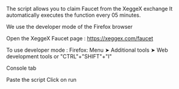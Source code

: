The script allows you to claim Faucet from the XeggeX exchange
It automatically executes the function every 05 minutes.

We use the developer mode of the Firefox browser

Open the XeggeX Faucet page : https://xeggex.com/faucet

To use developer mode : 
Firefox: Menu ➤ Additional tools ➤ Web development tools
or "CTRL"+"SHIFT"+"I"

Console tab

Paste the script
Click on run

